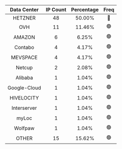 | Data Center | IP Count | Percentage | Freq |
|:------------:|:--------:|:-----------:|:-----:|
| HETZNER | 48 | 50.00% | 🔴 |
| OVH | 11 | 11.46% | 🟢 |
| AMAZON | 6 | 6.25% | 🟢 |
| Contabo | 4 | 4.17% | 🟢 |
| MEVSPACE | 4 | 4.17% | 🟢 |
| Netcup | 2 | 2.08% | 🟢 |
| Alibaba | 1 | 1.04% | 🟢 |
| Google-Cloud | 1 | 1.04% | 🟢 |
| HIVELOCITY | 1 | 1.04% | 🟢 |
| Interserver | 1 | 1.04% | 🟢 |
| myLoc | 1 | 1.04% | 🟢 |
| Wolfpaw | 1 | 1.04% | 🟢 |
| OTHER | 15 | 15.62% | 🟢 |